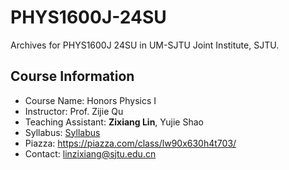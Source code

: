 # PHYS1600J-24SU
Archives for PHYS1600J 24SU in UM-SJTU Joint Institute, SJTU.

## Course Information
- Course Name: Honors Physics I
- Instructor: Prof. Zijie Qu
- Teaching Assistant: <strong>Zixiang Lin</strong>, Yujie Shao
- Syllabus: [Syllabus](https://github.com/Dzsyang/PHYS1600J-24SU/blob/main/Syllabus%20for%20Honor%20Physics%20I.pdf)
- Piazza: https://piazza.com/class/lw90x630h4t703/
- Contact: linzixiang@sjtu.edu.cn

